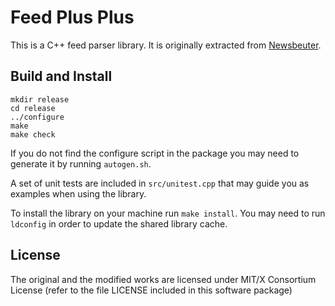 # Feed Plus Plus
This is a C++ feed parser library. It is originally extracted from
[Newsbeuter](https://github.com/akrennmair/newsbeuter).
## Build and Install

```
mkdir release
cd release
../configure
make
make check

```
If you do not find the configure script in the package
you may need to generate it by running ```autogen.sh```.

A set of unit tests are included in ```src/unitest.cpp``` that may
guide you as examples when using the library.

To install the library on your machine run ```make install```.
You may need to run ```ldconfig``` in order to update the shared library cache.


## License
The original and the modified works are licensed under
MIT/X Consortium License (refer to the file LICENSE
included in this software package)

